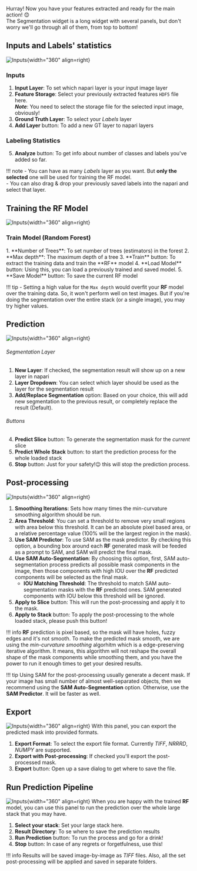 Hurray! Now you have your features extracted and ready for the main action! 😊  
The Segmentation widget is a long widget with several panels, but don't worry we'll go through all of them, from top to bottom!  

## Inputs and Labels' statistics
![Inputs](assets/segmentation_widget/seg_1.png){width="360" align=right}
### Inputs
1. **Input Layer**: To set which napari layer is your input image layer
2. **Feature Storage**: Select your previously extracted features `HDF5` file here.  
    ***Note***: You need to select the storage file for the selected input image, obviously!
3. **Ground Truth Layer**: To select your *Labels* layer
4. **Add Layer** button: To add a new GT layer to napari layers

### Labeling Statistics
5. **Analyze** button: To get info about number of classes and labels you've added so far.

!!! note
    - You can have as many *Labels* layer as you want. But **only the selected** one will be used for training the RF model.  
    - You can also drag & drop your previously saved labels into the napari and select that layer.

<div class="clear"></div>

## Training the RF Model
![Inputs](assets/segmentation_widget/seg_2.png){width="360" align=right}
<h3>Train Model (Random Forest)</h3>
1. **Number of Trees**: To set number of trees (estimators) in the forest
2. **Max depth**: The maximum depth of a tree
3. **Train** button: To extract the training data and train the **RF** model
4. **Load Model** button: Using this, you can load a previously trained and saved model.
5. **Save Model** button: To save the current RF model

!!! tip
    - Setting a high value for the `Max depth` would overfit your **RF** model over the training data. So, it won't perform well on test images.
    But if you're doing the segmentation over the entire stack (or a single image), you may try higher values.

<div class="clear"></div>

## Prediction
![Inputs](assets/segmentation_widget/seg_3.png){width="360" align=right}
<!-- <h3>Prediction</h3> -->
###### Segmentation Layer
1. **New Layer**: If checked, the segmentation result will show up on a new layer in napari
2. **Layer Dropdown**: You can select which layer should be used as the layer for the segmentation result
3. **Add/Replace Segmentation** option: Based on your choice, this will add new segmentation to the previous result, or completely replace the result (Default).
###### Buttons
4. **Predict Slice** button: To generate the segmentation mask for the *current* slice
5. **Predict Whole Stack** button: to start the prediction process for the whole loaded stack
6. **Stop** button: Just for your safety!😉 this will stop the prediction process.

<div class="clear"></div>


## Post-processing
![Inputs](assets/segmentation_widget/seg_4.png){width="360" align=right}
<!-- <h3>Post-processing</h3> -->
1. **Smoothing Iterations**: Sets how many times the min-curvature smoothing algorithm should be run.
2. **Area Threshold**: You can set a threshold to remove very small regions with area below this threshold. It can be an absolute pixel based area, or a relative percentage value (100% will be the largest region in the mask).
3. **Use SAM Predictor**: To use SAM as the mask predictor. By checking this option, a bounding box around each **RF** generated mask will be feeded as a prompt to SAM, and SAM will predict the final mask.
4. **Use SAM Auto-Segmentation**: By choosing this option, first, SAM auto-segmentation process predicts all possible mask components in the image, then those components with high IOU over the **RF** predicted components will be selected as the final mask.
    - **IOU Matching Threshold**: The threshold to match SAM auto-segmentation masks with the **RF** predicted ones. SAM generated components with IOU below this threshold will be ignored.
5. **Apply to Slice** button: This will run the post-processing and apply it to the mask.
6. **Apply to Stack** button: To apply the post-processing to the whole loaded stack, please push this button!

!!! info
    **RF** prediction is pixel based, so the mask will have holes, fuzzy edges and it's not smooth. To make the predicted mask smooth, we are using the *min-curvature smoothing* algorhitm which is a edge-preserving iterative algorithm. It means, this algorithm will not reshape the overall shape of the mask components while smoothing them, and you have the power to run it enough times to get your desired results.

!!! tip
    Using SAM for the post-processing usually generate a decent mask. If your image has small number of almost well-separated objects, then we recommend using the **SAM Auto-Segmentation** option. Otherwise, use the **SAM Predictor**. It will be faster as well.

<div class="clear"></div>


## Export
![Inputs](assets/segmentation_widget/seg_5.png){width="360" align=right}
With this panel, you can export the predicted mask into provided formats.  

1. **Export Format**: To select the export file format. Currently *TIFF*, *NRRRD*, *NUMPY* are supported.
2. **Export with Post-processing**: If checked you'll export the post-processed mask.
3. **Export** button: Open up a save dialog to get where to save the file.

<div class="clear"></div>


## Run Prediction Pipeline
![Inputs](assets/segmentation_widget/seg_6.png){width="360" align=right}
When you are happy with the trained **RF** model, you can use this panel to run the prediction over the whole large stack that you may have.  

1. **Select your stack**: Set your large stack here.
2. **Result Directory**: To se where to save the prediction results
3. **Run Prediction** button: To run the process and go for a drink!
4. **Stop** button: In case of any regrets or forgetfulness, use this!

!!! info
    Results will be saved image-by-image as *TIFF* files. Also, all the set post-processing will be applied and saved in separate folders.